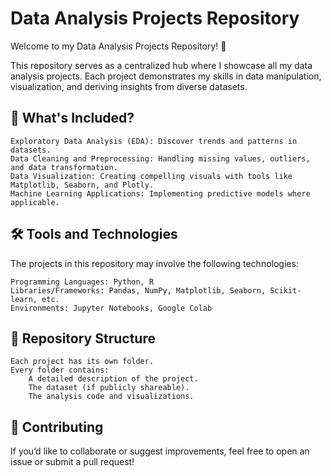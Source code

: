 # Data Analysis Projects Repository

Welcome to my Data Analysis Projects Repository! 🎉

This repository serves as a centralized hub where I showcase all my data analysis projects. Each project demonstrates my skills in data manipulation, visualization, and deriving insights from diverse datasets.
## 🚀 What's Included?

    Exploratory Data Analysis (EDA): Discover trends and patterns in datasets.
    Data Cleaning and Preprocessing: Handling missing values, outliers, and data transformation.
    Data Visualization: Creating compelling visuals with tools like Matplotlib, Seaborn, and Plotly.
    Machine Learning Applications: Implementing predictive models where applicable.

## 🛠 Tools and Technologies

The projects in this repository may involve the following technologies:

    Programming Languages: Python, R
    Libraries/Frameworks: Pandas, NumPy, Matplotlib, Seaborn, Scikit-learn, etc.
    Environments: Jupyter Notebooks, Google Colab

## 📁 Repository Structure

    Each project has its own folder.
    Every folder contains:
        A detailed description of the project.
        The dataset (if publicly shareable).
        The analysis code and visualizations.

## 🤝 Contributing

If you’d like to collaborate or suggest improvements, feel free to open an issue or submit a pull request!

